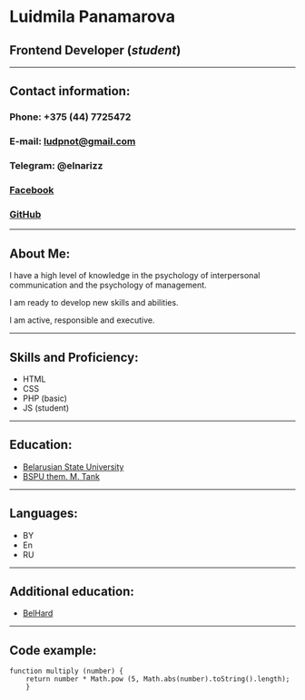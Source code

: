 # **Luidmila Panamarova**

## **Frontend Developer (*student*)**
___
## **Contact information:** 
### **Phone:** +375 (44) 7725472

### **E-mail:** ludpnot@gmail.com

### **Telegram:** @elnarizz

### **[Facebook](https://www.facebook.com/luda.ponomarova)**

### **[GitHub](https://github.com/panamarova)**
______
## **About Me:**
I have a high level of knowledge in the psychology of interpersonal communication and the psychology of management. 

I am ready to develop new skills and abilities. 

I am active, responsible and executive.
______
## **Skills and Proficiency:**
+ HTML
+ CSS
+ PHP (basic)
+ JS (student)
____
## **Education:**
+ [Belarusian State University](https://bsu.by/)
+ [BSPU them. M. Tank](bspu.by)
______
## **Languages:**
+ BY
+ En
+ RU
_____
## **Additional education:**
+ [BelHard](https://belhard.academy/?utm_medium=cpc&utm_source=google&utm_campaign={name_of_campaign}&utm_term=belhard&gclid=EAIaIQobChMIrKex5_qE-AIVU0eRBR2sbgAREAAYASAAEgJMIfD_BwE)
________
## **Code example:**
```
function multiply (number) { 
    return number * Math.pow (5, Math.abs(number).toString().length); 
    }
